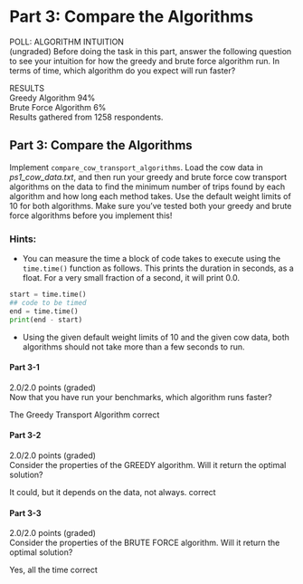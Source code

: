 # Part 3: Compare the Algorithms

POLL: ALGORITHM INTUITION  
(ungraded) Before doing the task in this part, answer the following question to see your intuition for how the greedy and brute force algorithm run. In terms of time, which algorithm do you expect will run faster?

RESULTS  
Greedy Algorithm 94%  
Brute Force Algorithm 6%  
Results gathered from 1258 respondents.

## Part 3: Compare the Algorithms
Implement `compare_cow_transport_algorithms`. Load the cow data in _ps1_cow_data.txt_, and then run your greedy and brute force cow transport algorithms on the data to find the minimum number of trips found by each algorithm and how long each method takes. Use the default weight limits of 10 for both algorithms. Make sure you’ve tested both your greedy and brute force algorithms before you implement this!

### Hints:
* You can measure the time a block of code takes to execute using the `time.time()` function as follows. This prints the duration in seconds, as a float. For a very small fraction of a second, it will print 0.0.
```python
start = time.time()
## code to be timed
end = time.time()
print(end - start)
```
* Using the given default weight limits of 10 and the given cow data, both algorithms should not take more than a few seconds to run.

#### Part 3-1
2.0/2.0 points (graded)  
Now that you have run your benchmarks, which algorithm runs faster?

The Greedy Transport Algorithm correct

#### Part 3-2
2.0/2.0 points (graded)  
Consider the properties of the GREEDY algorithm. Will it return the optimal solution?

It could, but it depends on the data, not always. correct

#### Part 3-3
2.0/2.0 points (graded)  
Consider the properties of the BRUTE FORCE algorithm. Will it return the optimal solution?

Yes, all the time correct
